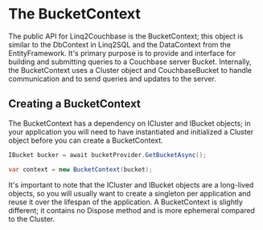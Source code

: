 # The BucketContext

The public API for Linq2Couchbase is the BucketContext; this object is similar to the DbContext in Linq2SQL and the DataContext from the EntityFramework. It's primary purpose is to provide and interface for building and submitting queries to a Couchbase server Bucket. Internally, the BucketContext uses a Cluster object and CouchbaseBucket to handle communication and to send queries and updates to the server.

## Creating a BucketContext

The BucketContext has a dependency on ICluster and IBucket objects; in your application you will need to have instantiated and initialized a Cluster object before you can create a BucketContext.

```cs
IBucket bucker = await bucketProvider.GetBucketAsync();

var context = new BucketContext(bucket);
```

It's important to note that the ICluster and IBucket objects are a long-lived objects, so you will usually want to create a singleton per application and reuse it over the lifespan of the application. A BucketContext is slightly different; it contains no Dispose method and is more ephemeral compared to the Cluster.

